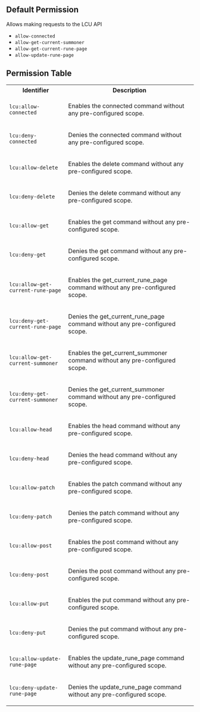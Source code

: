 ## Default Permission

Allows making requests to the LCU API

- `allow-connected`
- `allow-get-current-summoner`
- `allow-get-current-rune-page`
- `allow-update-rune-page`

## Permission Table

<table>
<tr>
<th>Identifier</th>
<th>Description</th>
</tr>


<tr>
<td>

`lcu:allow-connected`

</td>
<td>

Enables the connected command without any pre-configured scope.

</td>
</tr>

<tr>
<td>

`lcu:deny-connected`

</td>
<td>

Denies the connected command without any pre-configured scope.

</td>
</tr>

<tr>
<td>

`lcu:allow-delete`

</td>
<td>

Enables the delete command without any pre-configured scope.

</td>
</tr>

<tr>
<td>

`lcu:deny-delete`

</td>
<td>

Denies the delete command without any pre-configured scope.

</td>
</tr>

<tr>
<td>

`lcu:allow-get`

</td>
<td>

Enables the get command without any pre-configured scope.

</td>
</tr>

<tr>
<td>

`lcu:deny-get`

</td>
<td>

Denies the get command without any pre-configured scope.

</td>
</tr>

<tr>
<td>

`lcu:allow-get-current-rune-page`

</td>
<td>

Enables the get_current_rune_page command without any pre-configured scope.

</td>
</tr>

<tr>
<td>

`lcu:deny-get-current-rune-page`

</td>
<td>

Denies the get_current_rune_page command without any pre-configured scope.

</td>
</tr>

<tr>
<td>

`lcu:allow-get-current-summoner`

</td>
<td>

Enables the get_current_summoner command without any pre-configured scope.

</td>
</tr>

<tr>
<td>

`lcu:deny-get-current-summoner`

</td>
<td>

Denies the get_current_summoner command without any pre-configured scope.

</td>
</tr>

<tr>
<td>

`lcu:allow-head`

</td>
<td>

Enables the head command without any pre-configured scope.

</td>
</tr>

<tr>
<td>

`lcu:deny-head`

</td>
<td>

Denies the head command without any pre-configured scope.

</td>
</tr>

<tr>
<td>

`lcu:allow-patch`

</td>
<td>

Enables the patch command without any pre-configured scope.

</td>
</tr>

<tr>
<td>

`lcu:deny-patch`

</td>
<td>

Denies the patch command without any pre-configured scope.

</td>
</tr>

<tr>
<td>

`lcu:allow-post`

</td>
<td>

Enables the post command without any pre-configured scope.

</td>
</tr>

<tr>
<td>

`lcu:deny-post`

</td>
<td>

Denies the post command without any pre-configured scope.

</td>
</tr>

<tr>
<td>

`lcu:allow-put`

</td>
<td>

Enables the put command without any pre-configured scope.

</td>
</tr>

<tr>
<td>

`lcu:deny-put`

</td>
<td>

Denies the put command without any pre-configured scope.

</td>
</tr>

<tr>
<td>

`lcu:allow-update-rune-page`

</td>
<td>

Enables the update_rune_page command without any pre-configured scope.

</td>
</tr>

<tr>
<td>

`lcu:deny-update-rune-page`

</td>
<td>

Denies the update_rune_page command without any pre-configured scope.

</td>
</tr>
</table>
